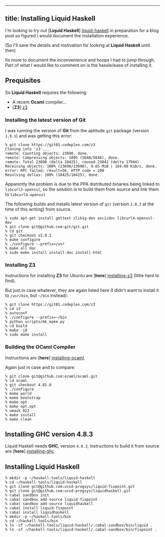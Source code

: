 ----
title: Installing Liquid Haskell
----

I'm looking to try out [**Liquid Haskell**] [liquid-haskell] in preparation for a blog post so figured I would document the installation experience.

(So I'll save the details and motivation for looking at **Liquid Haskell** until then)

Its more to document the inconvenience and hoops I had to jump through. Part of what I would like to comment on is the hassle/ease of installing it.

## Prequisites

So **Liquid Haskell** requires the following:

-   A recent **Ocaml** compiler...
-   [**Z3**] [z3]

### Installing the latest version of Git

I was running the version of **Git** from the aptitude `git` package (version `1.9.1`) and was getting this error:

```
% git clone https://git01.codeplex.com/z3
Cloning into 'z3'...
remote: Counting objects: 23690, done.
remote: Compressing objects: 100% (5648/5648), done.
remote: Total 23690 (delta 18425), reused 23042 (delta 17944)
Receiving objects: 100% (23690/23690), 9.65 MiB | 184.00 KiB/s, done.
error: RPC failed; result=56, HTTP code = 200
Resolving deltas: 100% (18425/18425), done.
```

Apparently the problem is due to the PPA distributed binaries being linked to `libcurl3-openssl`, so the solution is to build them from source and link them to `libcurl4-openssl`

The following builds and installs latest version of `git` (version `2.0.3` at the time of this writing) from source.

```
% sudo apt-get install gettext zlib1g-dev asciidoc libcurl4-openssl-dev
% git clone git@github.com:git/git.git
% cd git
% git checkout v2.0.3
% make configure
% ./configure --prefix=/usr
% make all doc
% sudo make install install-doc install-html
```

### Installing Z3

Instructions for installing **Z3** for Ubuntu are [**here**] [installing-z3] (little hard to find).

But just in case whatever, they are again listed here (I didn't want to install it to `/usr/bin`, but `~/bin` instead):

```
% git clone https://git01.codeplex.com/z3
% cd z3
% autoconf
% ./configure --prefix=~/bin
% python scripts/mk_make.py
% cd build
% make -j8
% sudo make install
```

### Building the OCaml Compiler

Instructions are [**here**] [installing-ocaml].

Again just in case and to compare:

```
% git clone git@github.com:ocaml/ocaml.git
% cd ocaml
% git checkout 4.01.0
% ./configure
% make world
% make bootstrap
% make opt
% make opt.opt
% umask 022
% make install
% make clean
```

## Installing GHC version 4.8.3

Liquid Haskell needs **GHC**, version `4.8.3`, instructions to build it from source are [**here**] [installing-ghc]

## Installing Liquid Haskell

```
% mkdir -p ~/haskell-tools/liquid-haskell
% cd ~/haskell-tools/liquid-haskell
% git clone git@github.com:ucsd-progsys/liquid-fixpoint.git
% git clone git@github.com:ucsd-progsys/liquidhaskell.git
% cabal sandbox init
% cabal sandbox add-source liquid-fixpoint
% cabal sandbox add-source liquidhaskell
% cabal install liquid-fixpoint
% cabal install liquidhaskell
% mkdir -p ~/haskell-tools/bin
% cd ~/haskell-tools/bin
% ln -sf ~/haskell-tools/liquid-haskell/.cabal-sandbox/bin/liquid .
% ln -sf ~/haskell-tools/liquid-haskell/.cabal-sandbox/bin/fixpoint .
```

[liquid-haskell]: http://goto.ucsd.edu/~rjhala/liquid/haskell/blog/about/ "About Liquid Haskell"
[z3]: http://z3.codeplex.com/ "Z3"
[installing-z3]: http://z3.codeplex.com/SourceControl/latest#README "Z3 Installation Instructions"
[installing-ocaml]: https://github.com/ocaml/ocaml/blob/trunk/INSTALL "OCaml Installation Instructions"
[installing-ghc]: https://ghc.haskell.org/trac/ghc/wiki/Building/QuickStart "GHC Installation Instructions"
